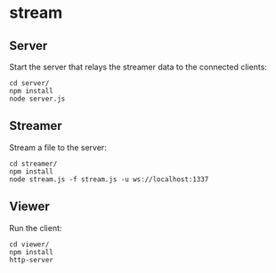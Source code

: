 # stream

## Server

Start the server that relays the streamer data to the connected clients:

```
cd server/
npm install
node server.js
```

## Streamer

Stream a file to the server:

```
cd streamer/
npm install
node stream.js -f stream.js -u ws://localhost:1337
```

## Viewer

Run the client:

```
cd viewer/
npm install
http-server
```
